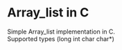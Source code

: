 # Array_list in C

Simple Array_list implementation in C.<br/>
Supported types (long int char char*)
